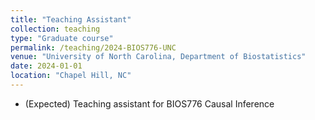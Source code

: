 ```yaml
---
title: "Teaching Assistant"
collection: teaching
type: "Graduate course"
permalink: /teaching/2024-BIOS776-UNC
venue: "University of North Carolina, Department of Biostatistics"
date: 2024-01-01
location: "Chapel Hill, NC"
---
```


* (Expected) Teaching assistant for BIOS776 Causal Inference
